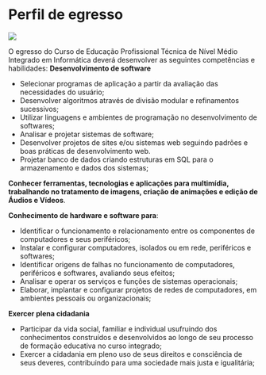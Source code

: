 # Perfil de egresso

<a href="../../README.md"><img src="https://img.shields.io/badge/-Voltar%20ao%20in%C3%ADcio-green?style=for-the-badge&color=fc6f03"/></a>

O egresso do Curso de Educação Profissional Técnica de Nível Médio Integrado em Informática deverá desenvolver as seguintes competências e habilidades:
**Desenvolvimento de software**
- Selecionar programas de aplicação a partir da avaliação das necessidades do usuário;
- Desenvolver algoritmos através de divisão modular e refinamentos sucessivos;
- Utilizar linguagens e ambientes de programação no desenvolvimento de softwares;
- Analisar e projetar sistemas de software;
- Desenvolver projetos de sites e/ou sistemas web seguindo padrões e boas práticas de desenvolvimento web.
- Projetar banco de dados criando estruturas em SQL para o armazenamento e dados dos sistemas;

**Conhecer ferramentas, tecnologias e aplicações para multimídia, trabalhando no tratamento de imagens, criação de animações e edição de Áudios e Vídeos**.

**Conhecimento de hardware e software para**:
- Identificar o funcionamento e relacionamento entre os componentes de computadores e seus periféricos;
- Instalar e configurar computadores, isolados ou em rede, periféricos e softwares;
- Identificar origens de falhas no funcionamento de computadores, periféricos e softwares, avaliando seus efeitos;
- Analisar e operar os serviços e funções de sistemas operacionais;
- Elaborar, implantar e configurar projetos de redes de computadores, em ambientes pessoais ou organizacionais;

**Exercer plena cidadania**
- Participar da vida social, familiar e individual usufruindo dos conhecimentos construídos e desenvolvidos ao longo de seu processo de formação educativa no curso integrado;
- Exercer a cidadania em pleno uso de seus direitos e consciência de seus deveres, contribuindo para uma sociedade mais justa e igualitária;